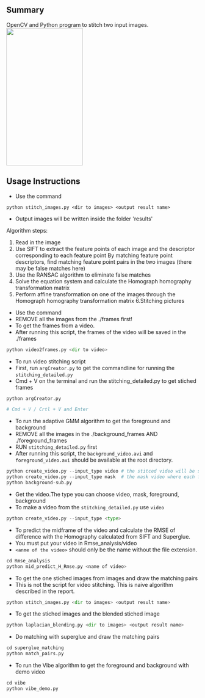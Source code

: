 
## Summary
OpenCV and Python program to stitch two input images.
<img src="https://github.com/Lizzd/video-stitching-project3/GIF/projectmoving_people.gif" width=200 height=360 />


## Usage Instructions
- Use the command
```
python stitch_images.py <dir to images> <output result name>
```
- Output images will be written inside the folder 'results'

Algorithm steps:

1. Read in the image
2. Use SIFT to extract the feature points of each image and the descriptor corresponding to each feature point
By matching feature point descriptors, find matching feature point pairs in the two images (there may be false matches here)
3. Use the RANSAC algorithm to eliminate false matches
4. Solve the equation system and calculate the Homograph homography transformation matrix
5. Perform affine transformation on one of the images through the Homograph homography transformation matrix
6.Stitching pictures


- Use the command
- REMOVE all the images from the ./frames first!
- To get the frames from a video.
- After running this script, the frames of the video will be saved in the ./frames
``` python
python video2frames.py <dir to video>
```

- To run video stitching script
- First, run `argCreator.py` to get the commandline for running the `stitching_detailed.py`
- Cmd + V on the terminal and run the stitching_detailed.py to get stiched frames
``` python
python argCreator.py

# Cmd + V / Crtl + V and Enter
```

- To run the adaptive GMM algorithm to get the foreground and background 
- REMOVE all the images in the ./background_frames AND ./foreground_frames
- RUN `stitching_detailed.py` first
- After running this script, the `background_video.avi` and `foreground_video.avi` should be available at the root directory.
``` python
python create_video.py --input_type video # the stitced video will be saved at './video_maskVideo/projectmoving.avi'
python create_video.py --input_type mask  # the mask video where each frame is being places will be saved at './video_maskVideo/maskmoving.avi'
python background-sub.py
```

- Get the video.The type you can choose video, mask, foreground, background
- To make a video from the `stitching_detailed.py` use `video`
``` python
python create_video.py --input_type <type>
```

- To predict the midframe of the video and calculate the RMSE of difference with the Homography calculated from SIFT and Superglue.
- You must put your video in Rmse_analysis/video
- `<anme of the video>` should only be the name without the file extension.
``` python
cd Rmse_analysis
python mid_predict_H_Rmse.py <name of video>
```
- To get the one stiched images from images and draw the matching pairs
- This is not the script for video stitching. This is naive algorithm described in the report.
``` python
python stitch_images.py <dir to images> <output result name>
```
- To get the stiched images and the blended stiched image
``` python
python laplacian_blending.py <dir to images> <output result name>
```

- Do matching with superglue and draw the matching pairs
``` python
cd superglue_matching
python match_pairs.py
```

- To run the Vibe algorithm to get the foreground and background with demo video
``` python
cd vibe
python vibe_demo.py
```
